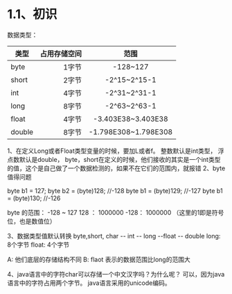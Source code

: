 # 1.1、初识

数据类型：

| 类型        | 占用存储空间  |  范围|
| --------   | -----:  | :----:  |
| byte    | 1字节 |   -128~127     |
| short        |   2字节   |   -2^15~2^15-1   |
| int       |    4字节    |  -2^31~2^31-1  |\
| long       |    8字节   |  -2^63~2^63-1  |
| float       |    4字节    |  -3.403E38~3.403E38  |
| double      |    8字节    |  -1.798E308~1.798E308  |

1、在定义Long或者Float类型变量的时候，要加L或者f。
整数默认是int类型， 浮点数默认是double，
byte，short在定义的时候，他们接收的其实是一个int类型的值，这个是自己做了一个数据检测的，如果不在它们的范围内，就报错
2、byte值得问题

byte b1 = 127;
byte b2 = (byte)128;  //-128
byte b1 = (byte)129;  //-127
byte b1 = (byte)130;  //-126

byte 的范围： -128 ~ 127
128 ： 1000000
-128： 1000000 （这里的1即是符号位，也是数值位）

3、数据类型值默认转换
    byte,short, char -- int -- long --float -- double
    long: 8个字节
    float: 4个字节

A: 他们底层的存储结构不同
B: flaot 表示的数据范围比long的范围大

4、java语言中的字符char可以存储一个中文汉字吗？为什么呢？
    可以，因为java语言中的字符占用两个字节。
    java语言采用的unicode编码。
